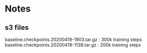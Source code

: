 # Notes

## s3 files

baseline.checkpoints.20200419-1903.tar.gz : 300k training steps
baseline.checkpoints.20200419-1138.tar.gz : 200k training steps
